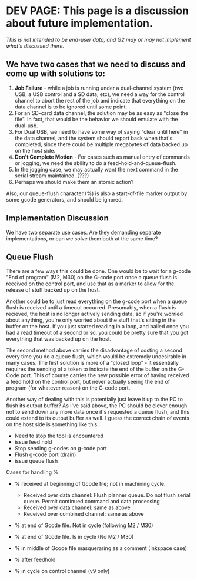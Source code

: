 # DEV PAGE: This page is a discussion about future implementation.

_This is not intended to be end-user data, and G2 may or may not implement what's discussed there._

## We have two cases that we need to discuss and come up with solutions to:

1. **Job Failure** - while  a job is running under a dual-channel system (two USB, a USB control and a SD data, etc), we need a way for the control channel to abort the rest of the job and indicate that everything on the data channel is to be ignored until some point.
  1. For an SD-card data channel, the solution may be as easy as "close the file". In fact, that would be the behavior we should emulate with the dual-usb.
  1. For Dual USB, we need to have some way of saying "clear until here" in the data channel, and the system should report back when that's completed, since there could be multiple megabytes of data backed up on the host side.
1. **Don't Complete Motion** - For cases such as manual entry of commands or jogging, we need the ability to do a feed-hold-and-queue-flush.
  1. In the jogging case, we may actually want the next command in the serial stream maintained. (???)
  1. Perhaps we should make them an atomic action?

Also, our queue-flush character (%) is also a start-of-file marker output by some gcode generators, and should be ignored.

## Implementation Discussion

We have two separate use cases. Are they demanding separate implementations, or can we solve them both at the same time?

## Queue Flush

There are a few ways this could be done.  One would be to wait for a g-code "End of program" (M2, M30) on the G-code port once a queue flush is received on the control port, and use that as a marker to allow for the release of stuff backed up on the host.

Another could be to just read everything on the g-code port when a queue flush is received until a timeout occurred.  Presumably, when a flush is recieved, the host is no longer actively sending data, so if you're worried about anything, you're only worried about the stuff that's sitting in the buffer on the host.  If you just started reading in a loop, and bailed once you had a read timeout of a second or so, you could be pretty sure that you got everything that was backed up on the host.

The second method above carries the disadvantage of costing a second every time you do a queue flush, which would be extremely undesirable in many cases.  The first solution is more of a "closed loop" - it essentially requires the sending of a token to indicate the end of the buffer on the G-Code port.  This of course carries the new possible error of having received a feed hold on the control port, but never actually seeing the end of program (for whatever reason) on the G-code port.

Another way of dealing with this is potentially just leave it up to the PC to flush its output buffer? As I've said above, the PC should be clever enough not to send down any more data once it's requested a queue flush, and this could extend to its output buffer as well.  I guess the correct chain of events on the host side is something like this:

 * Need to stop the tool is encountered
 * issue feed hold
 * Stop sending g-codes on g-code port
 * Flush g-code port (drain)
 * issue queue flush

Cases for handling %

* % received at beginning of Gcode file; not in machining cycle. 
  * Received over data channel: Flush planner queue. Do not flush serial queue. Permit continued command and data processing
   * Received over data channel: same as above
   * Received over combined channel: same as above

* % at end of Gcode file. Not in cycle (following M2 / M30)

* % at end of Gcode file. Is in cycle (No M2 / M30)

* % in middle of Gcode file masqueraring as a comment (Inkspace case)

* % after feedhold 

* % in cycle on control channel (v9 only)

